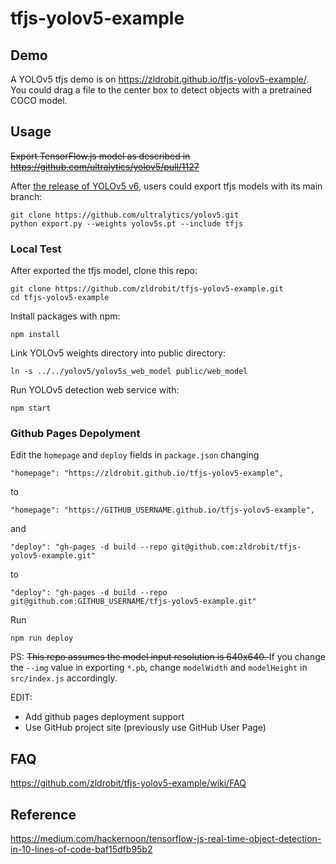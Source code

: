 # tfjs-yolov5-example

## Demo
A YOLOv5 tfjs demo is on https://zldrobit.github.io/tfjs-yolov5-example/. You could drag a file to the center box to detect objects with a pretrained COCO model.

## Usage
<del>Export TensorFlow.js model as described in https://github.com/ultralytics/yolov5/pull/1127</del>

After [the release of YOLOv5 v6](https://github.com/ultralytics/yolov5/releases/tag/v6.0), users could export tfjs models with its main branch:
```
git clone https://github.com/ultralytics/yolov5.git
python export.py --weights yolov5s.pt --include tfjs
```

### Local Test
After exported the tfjs model, clone this repo:
```
git clone https://github.com/zldrobit/tfjs-yolov5-example.git
cd tfjs-yolov5-example
```
Install packages with npm:
```
npm install
```
Link YOLOv5 weights directory into public directory:
```
ln -s ../../yolov5/yolov5s_web_model public/web_model
```
Run YOLOv5 detection web service with:
```
npm start
```

### Github Pages Depolyment
Edit the `homepage` and `deploy` fields in `package.json` changing 
```
"homepage": "https://zldrobit.github.io/tfjs-yolov5-example",
``` 
to 
```
"homepage": "https://GITHUB_USERNAME.github.io/tfjs-yolov5-example",
```
and
```
"deploy": "gh-pages -d build --repo git@github.com:zldrobit/tfjs-yolov5-example.git"
```
to
```
"deploy": "gh-pages -d build --repo git@github.com:GITHUB_USERNAME/tfjs-yolov5-example.git"
```


Run
```
npm run deploy
```

PS: <del> This repo assumes the model input resolution is 640x640. </del>
If you change the `--img` value in exporting `*.pb`, change `modelWidth` and `modelHeight` in `src/index.js` accordingly.

EDIT: 
- Add github pages deployment support
- Use GitHub project site (previously use GitHub User Page)

## FAQ
https://github.com/zldrobit/tfjs-yolov5-example/wiki/FAQ

## Reference
https://medium.com/hackernoon/tensorflow-js-real-time-object-detection-in-10-lines-of-code-baf15dfb95b2
